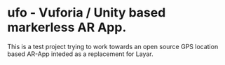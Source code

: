 # ufo - Vuforia / Unity based markerless AR App.

This is a test project trying to work towards an open source GPS location based AR-App inteded as a replacement for Layar.

